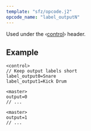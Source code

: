 ```yaml
---
template: "sfz/opcode.j2"
opcode_name: "label_outputN"
---
```

Used under the ‹[control]› header.

## Example

```sfz
<control>
// Keep output labels short
label_output0=Snare
label_output1=Kick Drum

<master>
output=0
// ...

<master>
output=1
// ...
```


[control]: ../headers/control.md
